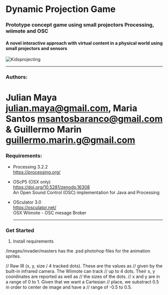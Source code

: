 # Dynamic Projection Game
### Prototype concept game using small projectors Processing, wiimote and OSC
#### A novel interactive approach with virtual content in a physical world using small projectors and sensors
![Kidsprojecting](https://github.com/mayait/Dynamic-Projection-Game-Processing/blob/master/images/readme/childs_projecting.png)
- - - -

###  Authors:

Julian Maya julian.maya@gmail.com, Maria Santos msantosbaranco@gmail.com & Guillermo Marin guillermo.marin.g@gmail.com
===
###  Requirements: 

* Processing 3.2.2 		
  https://processing.org/	
  			
* OScP5 (OSX only) 				
  https://doi.org/10.5281/zenodo.16308		
  An Open Sound Control (OSC) implementation for Java and Processing
  
* OSculator 3.0			
  https://osculator.net/						
  OSX Wiimote - OSC mesage Broker
  
  
  - - - -  
###  Get Started

1. Install requirements



/images/invader/masters
has the .psd photohop files for the animation sprites.


 // Raw IR (x, y, size / 4 tracked dots). These are the values as 
  // given by the built-in infrared camera. The Wiimote can track 
  // up to 4 dots. Their x, y coordinates are reported as well as 
  // the sizes of the dots.
  // x and y are in a range of 0 to 1. Given that we want a Cartesian
  // place, we substract 0.5 in order to center de image and have a
  // range of -0.5 to 0.5.

